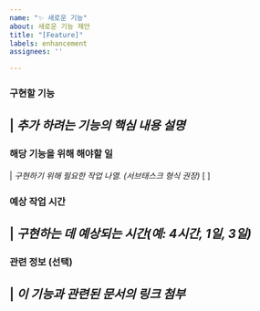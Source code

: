 ```yaml
---
name: "✨ 새로운 기능"
about: 새로운 기능 제안
title: "[Feature]"
labels: enhancement
assignees: ''

---
```


### 구현할 기능
| _추가 하려는 기능의 핵심 내용 설명_
- 

### 해당 기능을 위해 해야할 일
| _구현하기 위해 필요한 작업 나열. (서브태스크 형식 권장)_
[ ] 

### 예상 작업 시간
| _구현하는 데 예상되는 시간(예: 4시간, 1일, 3일)_
- 

### 관련 정보 (선택)
| _이 기능과 관련된 문서의 링크 첨부_
-
